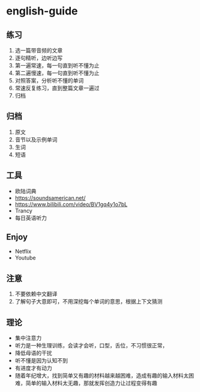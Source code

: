 # english-guide

## 练习

1. 选一篇带音频的文章
2. 逐句精听，边听边写
3. 第一遍常速，每一句直到听不懂为止
4. 第二遍慢速，每一句直到听不懂为止
5. 对照答案，分析听不懂的单词
7. 常速反复练习，直到整篇文章一遍过
8. 归档

## 归档

1. 原文
2. 音节以及示例单词
3. 生词
4. 短语

## 工具

- 欧陆词典
- https://soundsamerican.net/
- https://www.bilibili.com/video/BV1gq4y1o7bL
- Trancy
- 每日英语听力

## Enjoy

- Netflix
- Youtube

## 注意

1. 不要依赖中文翻译
2. 了解句子大意即可，不用深挖每个单词的意思，根据上下文猜测

## 理论

- 集中注意力
- 听力是一种生理训练，会读才会听，口型，舌位，不习惯很正常，
- 降低母语的干扰
- 听不懂是因为认知不到
- 有进度才有动力
- 随着年纪增大，找到简单又有趣的材料越来越困难，造成有趣的输入材料太困难，简单的输入材料太无趣，那就发挥创造力让过程变得有趣

